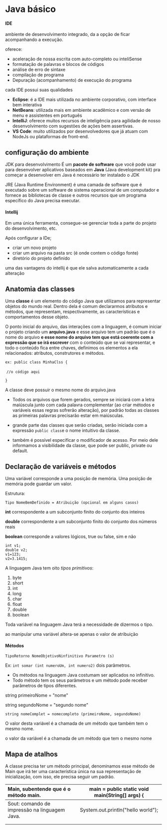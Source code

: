 # Java básico



#### IDE

ambiente de desenvolvimento integrado, da a opção de ficar acompanhando a execução.

oferece:

* aceleração de nossa escrita com auto-completo ou inteliSense
* formatação de palavras e blocos de códigos
* análise de erro de sintaxe
* compilação de programa
* Depuração (acompanhamento) de execução do programa

cada IDE possui suas qualidades

* **Eclipse**: é a IDE mais utilizada no ambiente corporativo, com interface bem interativa
* **NetBeans**: utilizada mais em ambiente acadêmico e com versão de menu e assistentes em português
* **IntelliJ**:  oferece muitos recursos de inteligência para agilidade de nosso desenvolvimento com sugestões de ações bem assertivas.  
* **VS Code**: muito utilizados por desenvolvedores que já atuam com NodeJs ou plataformas de front-end. 

## configuração do ambiente

JDK para desenvolvimento É um **pacote de software** que você pode usar para desenvolver aplicativos baseados em **Java** (Java development kit) pra começar a desenvolver em Java é necessário ter instalado o JDK

JRE (Java Runtime Environment) é uma camada de software que é executado sobre um software de sistema operacional de um computador e fornece as bibliotecas de classe e outros recursos que um programa específico do Java precisa executar.

#### Intellij

Em uma única ferramenta, consegue-se gerenciar toda a parte do projeto do desenvolvimento, etc.

 Após configurar a IDe;

* criar um novo projeto
* criar um arquivo na pasta src (é onde contem o código fonte)
* diretório do projeto definido

uma das vantagens do intellij é que ele salva automaticamente a cada alteração

## Anatomia das classes

Uma **classe** é um elemento do código Java que utilizamos para representar objetos do mundo real. Dentro dela é comum declararmos atributos e métodos, que representam, respectivamente, as características e comportamentos desse objeto.

O ponto inicial do arquivo, das interações com a linguagem, é comum iniciar o projeto criando um **arquivo.java** e esse arquivo tem um padrão que é o nome do arquivo **e esse nome do arquivo tem que está coerente com a expressão que se irá escrever** com o conteúdo que se vai representar, e todo o conteúdo fica entre chaves, definimos os elementos a ela relacionados: atributos, construtores e métodos. 

`ex: public class MinhaClss {`

​    `//o código aqui`

`}` 

A classe deve possuir o mesmo nome do arquivo.java

* Todos os arquivos que forem gerados, sempre se iniciará com a letra maiúscula junto com cada palavra complementar (ao criar métodos e variáveis essas regras sofrerão alteração), por padrão todas as classes as primeiras palavras precisarão estar em maiúsculas. 

* grande parte das classes que serão criadas, serão iniciada com a expressão `public class`e o nome intuitivo da classe. 

* também é possível especificar o modificador de acesso. Por meio dele informamos a visibilidade da classe, que pode ser public, private ou default. 

## Declaração de variáveis e métodos

Uma variável corresponde a uma posição de memória. Uma posição de memória pode guardar um valor.

Estrutura:

`Tipo NomeBemDefinido = Atribuição (opcional em alguns casos)`

**int** correspondente a um subconjunto finito do conjunto dos inteiros 

**double** correspondente a um subconjunto finito do conjunto dos números reais

**boolean** corresponde a valores lógicos, true ou false, sim e não



```
int v1;
double v2;
v1=123;
v2=3.1415;
```

A linguagem Java tem oito *tipos primitivos*:

1. byte
2. short
3. int
4. long
5. char
6. float
7. double
8. boolean

Toda variável na linguagem Java terá a necessidade de dizermos o tipo.

ao manipular uma variável altera-se apenas o valor de atribuição

#### Métodos

`TipoRetorno NomeObjetivoNinfinitivo Parametro (s)`

Ex: `int somar (int numeroUm, int numero2)` dois parâmetros.

* Os métodos na linguagem Java costumam ser aplicados no infinitivo.
* Todo método tem os seus parâmetros e um método pode receber parâmetros de tipos diferentes.

 string primeiroNome = "nome"

string segundoNome = "segundo nome"



`string nomeComplet = nomecompleto (primeiroNome, segundoNome)`

O valor desta variável é  a chamada de um método que também tem o mesmo nome.



o valor da variável é a chamada de um método que tem o mesmo nome



## Mapa de atalhos

A classe precisa ter um método principal, denominamos esse método de Main que irá ter uma característica única na sua representação de inicialização, com isso, ele precisa seguir um padrão.

| Main, subentende que é o método main.         | main = public static void main(String[] args) { |
| :-------------------------------------------- | :---------------------------------------------: |
| Sout: comando de impressão na linguagem Java. |       System.out.println("hello  world");       |
|                                               |                                                 |
|                                               |                                                 |







